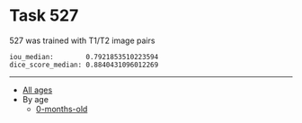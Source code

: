 Task 527
========

527 was trained with T1/T2 image pairs
```
iou_median:        0.7921853510223594
dice_score_median: 0.8840431096012269
```
---

* [All ages](527-all-measures.md)
* By age
  * [0-months-old](./by_month/0mo/527-0mo.md)
